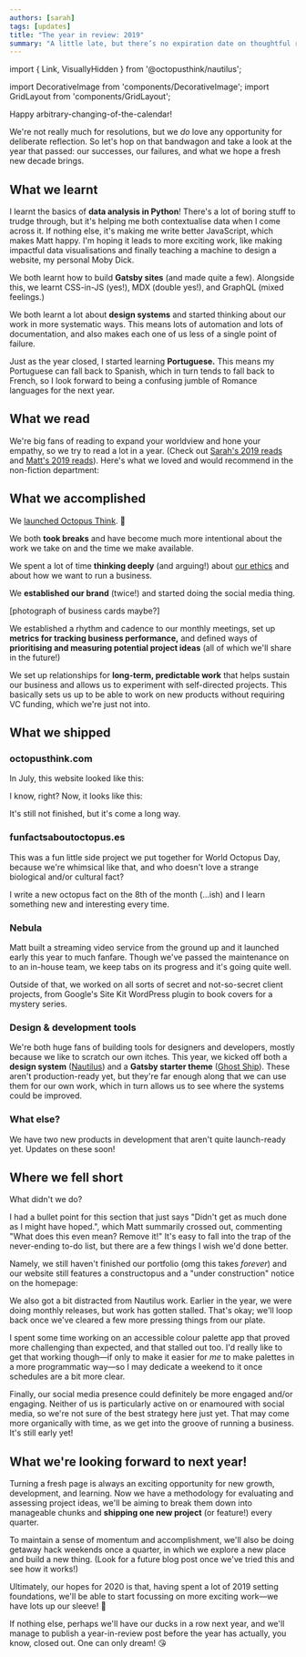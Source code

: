 ```yaml
---
authors: [sarah]
tags: [updates]
title: "The year in review: 2019"
summary: "A little late, but there’s no expiration date on thoughtful reflection, right? We take the opportunity to review our first (short!) year in business: what we accomplished, what we didn’t, and where we’re headed next."
---
```


import { Link, VisuallyHidden } from '@octopusthink/nautilus';

import DecorativeImage from 'components/DecorativeImage';
import GridLayout from 'components/GridLayout';


Happy arbitrary-changing-of-the-calendar!

We're not really much for resolutions, but we _do_ love any opportunity for deliberate reflection. So let's hop on that bandwagon and take a look at the year that passed: our successes, our failures, and what we hope a fresh new decade brings.

## What we learnt

I learnt the basics of **data analysis in Python**! There's a lot of boring stuff to trudge through, but it's helping me both contextualise data when I come across it. If nothing else, it's making me write better JavaScript, which makes Matt happy. I'm hoping it leads to more exciting work, like making impactful data visualisations and finally teaching a machine to design a website, my personal Moby Dick. 

We both learnt how to build **Gatsby sites** (and made quite a few). Alongside this, we learnt CSS-in-JS (yes!), MDX (double yes!), and GraphQL (mixed feelings.)

We both learnt a lot about **design systems** and started thinking about our work in more systematic ways. This means lots of automation and lots of documentation, and also makes each one of us less of a single point of failure.

Just as the year closed, I started learning **Portuguese.** This means my Portuguese can fall back to Spanish, which in turn tends to fall back to French, so I look forward to being a confusing jumble of Romance languages for the next year.

## What we read

We're big fans of reading to expand your worldview and hone your empathy, so we try to read a lot in a year. (Check out [Sarah's 2019 reads](https://www.goodreads.com/user/year_in_books/2019/1074071) and [Matt's 2019 reads](https://www.goodreads.com/user/year_in_books/2019/74561969)). Here's what we loved and would recommend in the non-fiction department:

<GridLayout columns="4" gap="4.0">
    <Link __unstyled as="a" href="https://www.goodreads.com/book/show/39644200-mismatch"><DecorativeImage alt="Mismatch: How Inclusion Shapes Design, by Kat Holmes" image="book-mismatch.jpg" nomargin /></Link>
    <Link __unstyled as="a" href="https://www.goodreads.com/book/show/40062678-no-hard-feelings"><DecorativeImage alt="No Hard Feelings: Emotions at Work, by Liz Fosslien & Mollie West Duffy" image="book-no-hard-feelings.jpg" nomargin /></Link>
    <Link __unstyled as="a" href="https://www.goodreads.com/book/show/35988535-tell-me-how-it-ends"><DecorativeImage alt="Tell Me How it Ends: An Essay in Forty Questions, by Valeria Luiselli" image="book-tell-me-how-it-ends.jpg" nomargin /></Link>
    <Link __unstyled as="a" href="https://www.goodreads.com/book/show/28957268-queer"><DecorativeImage alt="Queer: A Graphic History, by  Meg-John Barker & Julia Scheele" image="book-queer-a-graphic-history.jpg" nomargin /></Link>
    <Link __unstyled as="a" href="https://www.goodreads.com/book/show/40876575-utopia-for-realists"><DecorativeImage alt=" Utopia for Realists: How We Can Build the Ideal World, by Rutger Bregman" image="book-utopia-for-realists.jpg" nomargin /></Link>
    <Link __unstyled as="a" href="https://www.goodreads.com/book/show/44282599-trick-mirror"><DecorativeImage alt=" Trick Mirror: Reflections on Self-Delusion, by Jia Tolentino" image="book-trick-mirror.jpg" nomargin /></Link>
    <Link __unstyled as="a" href="https://www.goodreads.com/book/show/29484759-the-rise-of-the-robots"><DecorativeImage alt=" The Rise of the Robots: Technology and the Threat of Mass Unemployment, by Martin Ford" image="book-the-rise-of-the-robots.jpg" nomargin /></Link>
    <Link __unstyled as="a" href="https://www.goodreads.com/book/show/35610830-wtf"><DecorativeImage alt="WTF?: What's the Future and Why It's Up to Us, by Tim O'Reilly" image="book-wtf.jpg" nomargin /></Link>
</GridLayout>


## What we accomplished

We [launched Octopus Think](http://localhost:8000/blog/2019-09-21-introducing-octopus-think). 🎊

We both **took breaks** and have become much more intentional about the work we take on and the time we make available.

We spent a lot of time **thinking deeply** (and arguing!) about [our ethics](https://octopusthink.com/blog/2019-11-22-ethics-at-the-heart-of-business) and about how we want to run a business.

We **established our brand** (twice!) and started doing the social media thing. 

[photograph of business cards maybe?]

We established a rhythm and cadence to our monthly meetings, set up **metrics for tracking business performance,** and defined ways of **prioritising and measuring potential project ideas** (all of which we'll share in the future!)

We set up relationships for **long-term, predictable work** that helps sustain our business and allows us to experiment with self-directed projects. This basically sets us up to be able to work on new products without requiring VC funding, which we're just not into.

## What we shipped

### octopusthink.com

In July, this website looked like this:

<DecorativeImage alt="Screenshots of octopusthink.com looking quite plain. No logo, just black text on a white background, and no real visual flair at all." image="octopusthink.com-july-2019.png" background />

I know, right? Now, it looks like this:

<DecorativeImage alt="Screenshots of octopusthink.com looking a bit flashier. There's a logo, and some panel sections, and even a waving octopus arm on the contact page." image="octopusthink.com-december-2019.png" background />

It's still not finished, but it's come a long way.

### funfactsaboutoctopus.es

This was a fun little side project we put together for World Octopus Day, because we're whimsical like that, and who doesn't love a strange biological and/or cultural fact?

<Link __unstyled as="a" href="https://funfactaboutoctopus.es"><DecorativeImage alt="Screenshots of a website showing octopus facts next to public-domain illustrations of octopuses." image="funfactsaboutoctopus.es.png" background /></Link>

I write a new octopus fact on the 8th of the month (...ish) and I learn something new and interesting every time.

### Nebula

Matt built a streaming video service from the ground up and it launched early this year to much fanfare. Though we've passed the maintenance on to an in-house team, we keep tabs on its progress and it's going quite well.

<Link __unstyled as="a" href="https://getnebula.com"><DecorativeImage alt="Screenshots of Nebula, a video streaming app." image="nebula-device-mockup.png" background /></Link>

Outside of that, we worked on all sorts of secret and not-so-secret client projects, from Google's Site Kit WordPress plugin to book covers for a mystery series.

### Design & development tools

We're both huge fans of building tools for designers and developers, mostly because we like to scratch our own itches. This year, we kicked off both a **design system** ([Nautilus](https://nautilus.octopusthink.com)) and a **Gatsby starter theme** ([Ghost Ship](https://github.com/octopusthink/ghost-ship)). These aren't production-ready yet, but they're far enough along that we can use them for our own work, which in turn allows us to see where the systems could be improved. 

### What else?

We have two new products in development that aren't quite launch-ready yet. Updates on these soon!

## Where we fell short

What didn't we do?

I had a bullet point for this section that just says "Didn't get as much done as I might have hoped.", which Matt summarily crossed out, commenting "What does this even mean? Remove it!" It's easy to fall into the trap of the never-ending to-do list, but there are a few things I wish we'd done better.

Namely, we still haven't finished our portfolio (omg this takes *forever*) and our website still features a constructopus and a "under construction" notice on the homepage:

<DecorativeImage alt="A pencil drawing of an octopus wearing a construction hat and safety goggles." image="construction-sketch-transparent.png" />

We also got a bit distracted from Nautilus work. Earlier in the year, we were doing monthly releases, but work has gotten stalled. That's okay; we'll loop back once we've cleared a few more pressing things from our plate.

I spent some time working on an accessible colour palette app that proved more challenging than expected, and that stalled out too. I'd really like to get that working though—if only to make it easier for *me* to make palettes in a more programmatic way—so I may dedicate a weekend to it once schedules are a bit more clear.

Finally, our social media presence could definitely be more engaged and/or engaging. Neither of us is particularly active on or enamoured with social media, so we're not sure of the best strategy here just yet. That may come more organically with time, as we get into the groove of running a business. It's still early yet!

## What we're looking forward to next year!

Turning a fresh page is always an exciting opportunity for new growth, development, and learning. Now we have a methodology for evaluating and assessing project ideas, we'll be aiming to break them down into manageable chunks and **shipping one new project** (or feature!) every quarter.

To maintain a sense of momentum and accomplishment, we'll also be doing getaway hack weekends once a quarter, in which we explore a new place and build a new thing. (Look for a future blog post once we've tried this and see how it works!)

Ultimately, our hopes for 2020 is that, having spent a lot of 2019 setting foundations, we'll be able to start focussing on more exciting work—we have lots up our sleeve! 🎩

If nothing else, perhaps we'll have our ducks in a row next year, and we'll manage to publish a year-in-review post before the year has actually, you know, closed out. One can only dream! 😘
